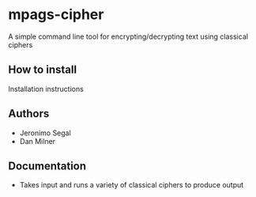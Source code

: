 # mpags-cipher
A simple command line tool for encrypting/decrypting text using classical ciphers

## How to install
Installation instructions

## Authors
- Jeronimo Segal
- Dan Milner

## Documentation
- Takes input and runs a variety of classical ciphers to produce output
